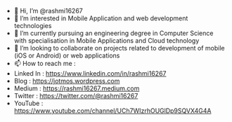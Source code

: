 - 👋 Hi, I’m @rashmi16267
- 👀 I’m interested in Mobile Application and web development technologies
- 🌱 I’m currently pursuing an engineering degree in Computer Science with specialisation in Mobile Applications and Cloud technology
- 💞️ I’m looking to collaborate on projects related to development of mobile (iOS or Android) or web applications
- 📫 How to reach me :
- Linked In : https://www.linkedin.com/in/rashmi16267
- Blog : https://jotmos.wordpress.com
- Medium : https://rashmi16267.medium.com
- Twitter : https://twitter.com/@rashmi16267
- YouTube : https://www.youtube.com/channel/UCh7WIzrhOUGlDp9SQVX4G4A

<!---
rashmi16267/rashmi16267 is a ✨ special ✨ repository because its `README.md` (this file) appears on your GitHub profile.
You can click the Preview link to take a look at your changes.
--->
